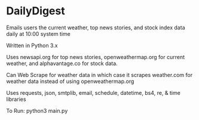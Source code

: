 # DailyDigest
Emails users the current weather,
 top news stories,
 and stock index data daily at 10:00 system time

Written in Python 3.x

Uses newsapi.org for top news stories,
 openweathermap.org for current weather,
 and alphavantage.co for stock data.

 Can Web Scrape for weather data in which case it scrapes weather.com for
 weather data instead of using openweathermap.org

Uses requests, json, smtplib, email, schedule, datetime,
 bs4, re, & time libraries

To Run: python3 main.py
